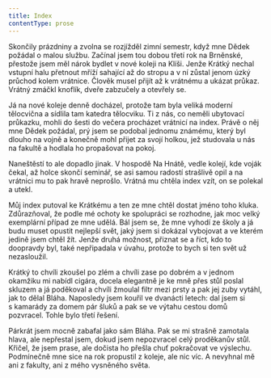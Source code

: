 ```yaml
---
title: Index
contentType: prose
---
```


  

Skončily prázdniny a zvolna se rozjížděl zimní semestr, když mne Dědek požádal o malou službu. Začínal jsem tou dobou třetí rok na Brněnské, přestože jsem měl nárok bydlet v nové koleji na Klíši. Jenže Krátký nechal vstupní halu přetnout mříží sahající až do stropu a v ní zůstal jenom úzký průchod kolem vrátnice. Člověk musel přijít až k vrátnému a ukázat průkaz. Vrátný zmáčkl knoflík, dveře zabzučely a otevřely se.

Já na nové koleje denně docházel, protože tam byla veliká moderní tělocvična a sídlila tam katedra tělocviku. Ti z nás, co neměli ubytovací průkazku, mohli do šesti do večera procházet vrátnicí na index. Právě o něj mne Dědek požádal, prý jsem se podobal jednomu známému, který byl dlouho na vojně a konečně mohl přijet za svojí holkou, jež studovala u nás na fakultě a hodlala ho propašovat na pokoj.

Naneštěstí to ale dopadlo jinak. V hospodě Na Hnátě, vedle kolejí, kde voják čekal, až holce skončí seminář, se asi samou radostí strašlivě opil a na vrátnici mu to pak hravě neprošlo. Vrátná mu chtěla index vzít, on se polekal a utekl.

Můj index putoval ke Krátkému a ten ze mne chtěl dostat jméno toho kluka. Zdůrazňoval, že podle mé ochoty ke spolupráci se rozhodne, jak moc velký exemplární případ ze mne udělá. Bál jsem se, že mne vyhodí ze školy a já budu muset opustit nejlepší svět, jaký jsem si dokázal vybojovat a ve kterém jedině jsem chtěl žít. Jenže druhá možnost, přiznat se a říct, kdo to doopravdy byl, také nepřipadala v úvahu, protože to bych si ten svět už nezasloužil.

Krátký to chvíli zkoušel po zlém a chvíli zase po dobrém a v jednom okamžiku mi nabídl cigára, docela elegantně je ke mně přes stůl poslal skluzem a já poděkoval a chvíli žmoulal filtr mezi prsty a pak jej zuby vytáhl, jak to dělal Bláha. Naposledy jsem kouřil ve dvanácti letech: dal jsem si s kamarády za domem pár šluků a pak se ve výtahu cestou domů pozvracel. Tohle bylo třetí řešení.

Párkrát jsem mocně zabafal jako sám Bláha. Pak se mi strašně zamotala hlava, ale nepřestal jsem, dokud jsem nepozvracel celý proděkanův stůl. Křičel, že jsem prase, ale dočista ho přešla chuť pokračovat ve výslechu. Podmínečně mne sice na rok propustil z koleje, ale nic víc. A nevyhnal mě ani z fakulty, ani z mého vysněného světa.
